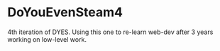 # DoYouEvenSteam4
4th iteration of DYES. Using this one to re-learn web-dev after 3 years working on low-level work.
